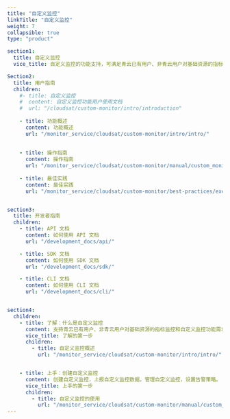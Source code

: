 ```yaml
---
title: "自定义监控"
linkTitle: "自定义监控"
weight: 7
collapsible: true
type: "product"

section1:
  title: 自定义监控
  vice_title: 自定义监控的功能支持，可满足青云已有用户、非青云用户对基础资源的指标监控需求，可与CloudSAT服务内的其他功能结合使用，形成完整的立体化监控告警服务。

Section2:
  title: 用户指南
  children:
    #- title: 自定义监控
    #  content: 自定义监控功能用户使用文档
    #  url: "/cloudsat/custom-monitor/intro/introduction"
     
    - title: 功能概述
      content: 功能概述
      url: "/monitor_service/cloudsat/custom-monitor/intro/intro/"
    
    
    - title: 操作指南
      content: 操作指南
      url: "/monitor_service/cloudsat/custom-monitor/manual/custom_monitor/"
    
    - title: 最佳实践
      content: 最佳实践
      url: "/monitor_service/cloudsat/custom-monitor/best-practices/exceptionhandle"


section3:
  title: 开发者指南
  children:
    - title: API 文档
      content: 如何使用 API 文档
      url: "/development_docs/api/"

    - title: SDK 文档
      content: 如何使用 SDK 文档
      url: "/development_docs/sdk/"

    - title: CLI 文档
      content: 如何使用 CLI 文档
      url: "/development_docs/cli/"


section4:
  children:
    - title: 了解：什么是自定义监控
      content: 支持青云已有用户、非青云用户对基础资源的指标监控和自定义监控功能需求。
      vice_title: 了解的第一步
      children:
        - title: 自定义监控概述
          url: "/monitor_service/cloudsat/custom-monitor/intro/intro/"


    - title: 上手：创建自定义监控
      content: 创建自定义监控，上报自定义监控数据，管理自定义监控，设置告警策略。
      vice_title: 上手的第一步
      children: 
        - title: 自定义监控的使用
          url: "/monitor_service/cloudsat/custom-monitor/manual/custom_monitor/"
---
```



<!-- type: "product" 这个参数表明这是一个产品index页面 -->
<!-- section1 为产品index页面 主标题 副标题 video  video_img为视频图片  -->
<!-- section2 为产品index页面 第一个大块的用户文档配置  -->
<!-- section3 为产品index页面 第二个大块的开发者文档配置  -->
<!-- section4 为产品index页面 第三个大块的学习路径配置  -->